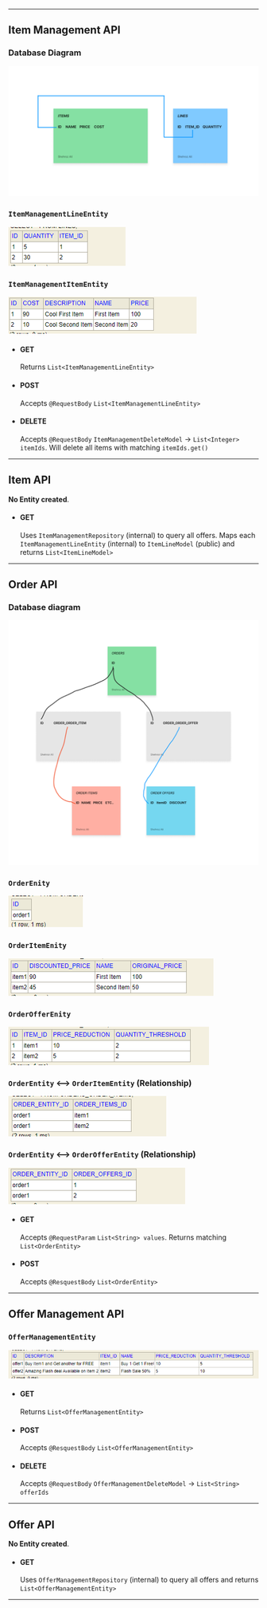 [//]: # (## Trade-offs)

[//]: # (3 September 2022: Now, after implementing `ItemAPI`, `ItemManagementAPI` and `OrderAPI` I have two choices to proceed with the exercise.)

[//]: # ()
[//]: # (Choice 1: Whether I should go start writing Tests for the implemented stuffs completed till date and start building more features like better Error Handling, Validations and Exceptional Handling.)

[//]: # ()
[//]: # (Choice 2: Go on implementing the last part of exercise i.e. `OfferAPI` and `OfferManagementAPI`so I will cover all the User stories and APIs. As )

<hr /> 

## Item Management API
### Database Diagram
![Item Management API Database schema](SadaParcel%20-%20ItemAPI__ItemManagementAPI.png "Title")

### `ItemManagementLineEntity`
![Item Management API - ItemManagementLineEntity](ItemManagementAPI%20-%20ItemManagementLineEntity.png "Title")

### `ItemManagementItemEntity`
![Item Management API - ItemManagementItemEntity](ItemManagementAPI%20-%20ItemManagementItemEntity.png "Title")

* #### GET
  Returns `List<ItemManagementLineEntity>`
* #### POST
  Accepts `@RequestBody` `List<ItemManagementLineEntity>`
* #### DELETE
  Accepts `@RequestBody` `ItemManagementDeleteModel` -> `List<Integer> itemIds`. Will delete all items with matching `itemIds.get()`

<hr />

## Item API
**No Entity created**.
* #### GET
  Uses `ItemManagementRepository` (internal) to query all offers. Maps each `ItemManagementLineEntity` (internal) to `ItemLineModel` (public) and returns `List<ItemLineModel>`

<hr />

## Order API
### Database diagram
![Order API Database schema](SadaParcel%20-%20Order%20API.png "Title")

### `OrderEnity`
![Order API - OrderEntity](OrderManagementAPI%20-%20OrderEntity.png "Title")

### `OrderItemEnity`
![Order API - OrderItemEntity](OrderManagementAPI%20-%20OrderItemEntity.png "Title")

### `OrderOfferEnity`
![Order API - OrderOfferEntity](OrderManagementAPI%20-%20OrderOfferEntity.png "Title")

### `OrderEntity` <--> `OrderItemEntity` (Relationship)
![Order API - ORDER_ORDER_ITEM](OrderManagementAPI%20-%20Relationship1.png "Title")

### `OrderEntity` <--> `OrderOfferEntity` (Relationship)
![Order API - ORDER_ORDER_OFFER](OrderManagementAPI%20-%20Relationship2.png "Title")

* #### GET
  Accepts `@RequestParam` `List<String> values`. Returns matching `List<OrderEntity>`
* #### POST
  Accepts `@ResquestBody` `List<OrderEntity>`

<hr />

## Offer Management API
### `OfferManagementEntity`
![Offer Management API - OfferManagementEntity](OfferManagementAPI%20-%20Entity.png "Title")

* #### GET
    Returns `List<OfferManagementEntity>`
* #### POST
    Accepts `@ResquestBody` `List<OfferManagementEntity>`
* #### DELETE
    Accepts `@RequestBody` `OfferManagementDeleteModel` -> `List<String> offerIds`

<hr />

## Offer API
**No Entity created**.
* #### GET
    Uses `OfferManagementRepository` (internal) to query all offers and returns `List<OfferManagementEntity>`

<hr />

[//]: # (# Trade-offs)

[//]: # ()
[//]: # (## Monolithic over Micro-services)

[//]: # (This is the no.1 trade-off, I felt while moving to finish Public Item API consumer package. The benefit I gained over following a monolithic architecture is that )

[//]: # (I can simply call `itemsManagementRepository.findAll&#40;&#41;` from `ItemsManagementAPI` package which is not a public API consumer package. Calling this method will simply return me a `List<ItemsManagementLineEntity>`. I can)

[//]: # (iterate over this `List`, create new `ItemModel`, call `ItemModel.set&#40;List<ith item>.get&#40;&#41;&#41;` and return `List<ItemModel>` to Public API consumer. This is because both Public and Internal consumers package lies within the same codebase. )